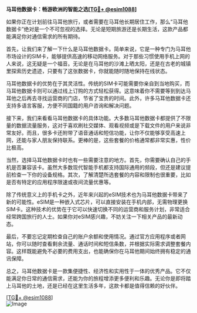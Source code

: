 **马耳他数据卡：畅游欧洲的智能之选[[TG💪+ @esim1088](https://t.me/s/esim1088)]**

如果你正在计划前往马耳他旅行，或者需要在马耳他长期居住工作，那么“马耳他数据卡”绝对是一个不可忽视的选择。无论是短期旅游还是长期生活，这款产品都能满足你对通信需求的所有期待。

首先，让我们来了解一下什么是马耳他数据卡。简单来说，它是一种专门为马耳他市场设计的SIM卡，能够提供高速的移动网络服务。对于那些习惯使用手机上网的人来说，这无疑是一个福音。无论是在马耳他的沙滩上晒太阳，还是在古老的城镇里探索历史遗迹，只要有了这张数据卡，你就能随时随地保持在线状态。

马耳他数据卡的优势在于其灵活性。传统的SIM卡可能需要你亲自到当地购买，而马耳他数据卡则可以通过线上订购的方式轻松获得。这意味着你不需要等到到达马耳他之后再去寻找运营商的门店，节省了宝贵的时间。此外，许多马耳他数据卡还支持多语言客服，方便不同国籍的用户咨询和解决问题。

接下来，我们来看看马耳他数据卡的具体功能。大多数马耳他数据卡都提供了不限量的数据流量服务，这对于喜欢刷社交媒体、观看视频或是下载文件的用户来说非常友好。而且，很多卡还附带了语音通话和短信功能，让你不仅能够享受高速上网，还能与家人朋友保持联系。更棒的是，这些套餐的价格通常都非常实惠，性价比极高。

当然，选择马耳他数据卡时也有一些需要注意的地方。首先，你需要确认自己的手机是否兼容该卡。虽然大多数现代智能手机都支持国际通用的频段，但还是建议提前检查一下你的设备规格。其次，了解清楚所选套餐的内容和限制也很重要，比如是否有特定的应用程序限速或夜间流量优惠等。

除了传统意义上的手机卡之外，近年来兴起的eSIM技术也为马耳他数据卡带来了新的可能性。eSIM是一种嵌入式芯片，可以直接安装在手机内部，无需物理更换SIM卡。这种技术的优势在于它可以快速切换不同的运营商和服务计划，非常适合经常跨国旅行的人士。如果你对eSIM感兴趣，不妨关注一下相关产品的最新动态。

最后，不要忘记定期检查自己的账户余额和使用情况。通过官方应用程序或者网站，你可以随时查看剩余流量、通话时间和短信条数，并根据实际需求调整套餐内容。这样既能避免不必要的费用支出，也能确保你在马耳他期间始终拥有稳定的通讯保障。

总之，马耳他数据卡是一款集便捷性、经济性和实用性于一体的优秀产品。它不仅能满足你日常的通信需求，还能为你的旅程增添更多便利和乐趣。无论你是即将踏上马耳他的土地，还是已经在这里生活多年，这款卡都是值得信赖的好伙伴。

[[TG💪+ @esim1088](https://t.me/s/esim1088)]  
![Image](https://i.postimg.cc/4NQfJmqS/Snipaste-2025-05-13-00-14-12.png)
